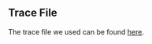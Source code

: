 ## Trace File
The trace file we used can be found [here](https://gitea.iitdh.ac.in/rajshekar.k/CS810_resources/src/branch/master/CPU2017_benchmarks/tejas_traces).